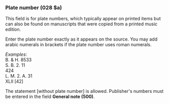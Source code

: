 ### Plate number (028 $a)

This field is for plate numbers, which typically appear on printed items but can also be found on manuscripts that were copied from a printed music edition.

Enter the plate number exactly as it appears on the source. You may add arabic numerals in brackets if the plate number uses roman numerals.

_Examples_:  
B. & H. 8533  
S. B. 2. 11  
424  
L. M. 2. A. 31  
XLII [42]

The statement [without plate number] is allowed. Publisher's numbers must be entered in the field **General note (500)**.